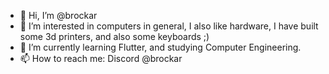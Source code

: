 - 👋 Hi, I’m @brockar
- 👀 I’m interested in computers in general, I also like hardware, I have built some 3d printers, and also some keyboards ;)
- 🌱 I’m currently learning Flutter, and studying Computer Engineering.
- 📫 How to reach me: Discord @brockar
